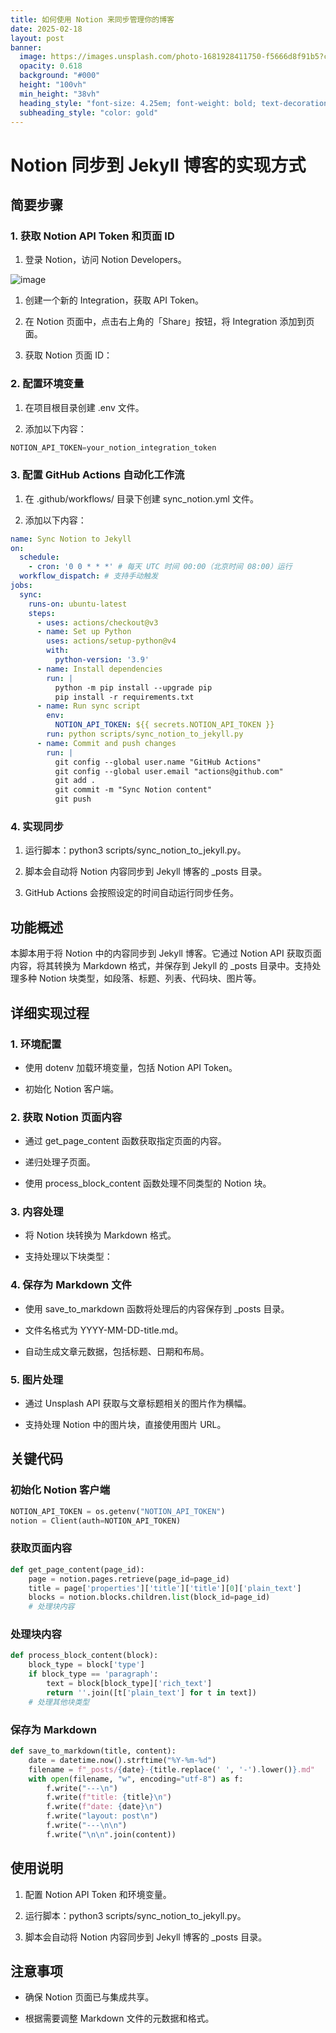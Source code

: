 ```yaml
---
title: 如何使用 Notion 来同步管理你的博客
date: 2025-02-18
layout: post
banner:
  image: https://images.unsplash.com/photo-1681928411750-f5666d8f91b5?crop=entropy&cs=tinysrgb&fit=max&fm=jpg&ixid=M3w2OTIwMzJ8MHwxfHJhbmRvbXx8fHx8fHx8fDE3Mzk4ODIxNDZ8&ixlib=rb-4.0.3&q=80&w=1080
  opacity: 0.618
  background: "#000"
  height: "100vh"
  min_height: "38vh"
  heading_style: "font-size: 4.25em; font-weight: bold; text-decoration: underline"
  subheading_style: "color: gold"
---
```


# Notion 同步到 Jekyll 博客的实现方式

## 简要步骤

### 1. 获取 Notion API Token 和页面 ID

1. 登录 Notion，访问 Notion Developers。

![image](https://prod-files-secure.s3.us-west-2.amazonaws.com/a7a0cc5a-89b9-4cda-8686-1fba0ca52f40/d19c1afe-dea5-4312-9333-786b0ba83054/image.png?X-Amz-Algorithm=AWS4-HMAC-SHA256&X-Amz-Content-Sha256=UNSIGNED-PAYLOAD&X-Amz-Credential=ASIAZI2LB466VR4QYP4F%2F20250218%2Fus-west-2%2Fs3%2Faws4_request&X-Amz-Date=20250218T123546Z&X-Amz-Expires=3600&X-Amz-Security-Token=IQoJb3JpZ2luX2VjEGUaCXVzLXdlc3QtMiJGMEQCIAzZ7Pb%2BeMD23NIpAm63cH8V3xqXE8AAc%2FBaKc5Bdu04AiBX4k9vvVR38LBB0gwqtRLUEDfTEvA%2F4%2ByjRC6SQMaIzSqIBAiO%2F%2F%2F%2F%2F%2F%2F%2F%2F%2F8BEAAaDDYzNzQyMzE4MzgwNSIMJkqiaSTB6PB6TxHmKtwDfODb%2BYgz2KM8iGDHKM09CeiubKUoU%2FhtsNoqBN8IHA2vVxVjOW3YRHjaVgy%2Fe6ccuj4QTeD%2FRoOQVXkrpyVj9wieZIkRNjaAzViUM3LNOf7x6vF9k8NZscfrXvocnE%2B%2BYMcIh%2FQjU2cWKNFdqrEh8S9M6QqLSKpwyJX3NmoRHDSRJiyH59zpEdTUMlZGriOOhM4XEe6Sf%2FuS5T1US%2By2%2BqRKlpZeX96BO%2FrolOAt2%2BgQg8q2r%2BzSiyd1K5bSwwRfmXOjJouUddmQNY3pRkWgxmTSzUBnYN3VLQCdzLQnicVJ1QvOUyaFPSVQ0Y%2FR3nNDWWDpLqM%2FE8eDMB4%2FEwK7AWncrj6ckB%2FOhaM2PZsJb8OXgvscOBQzyWautSuWFGQ08yq7LFl%2BWK1SgQRZD0ZJPzg3vwbksKvdS%2FOzknlzY57fpWHGsbA5Wv1ZLSbf23afGjgr82Y%2F1A90neZDlKqpUlj0TDhf9Ch9fLGTckU6MWj9gdkRmvy4VbrkLbqLTr4w7sgKlCwnLVaC1bb3Fe35wF9IbVUliTzpFdm%2BOkxWwlh6o1Zwg1ka2jZbHJFfOtD%2FTEhLVlNnkrDodsdEEB0xjWD9zICvHgkZ%2BrQ6OUpoG64q6eMlmvCXCp9%2BzbYwwvfRvQY6pgEuiJcpwmIlw%2FmB53w2WKQYJ5FBDLz6TAG2HvhVCVOoMuzd3H8aCbRO%2FTZwg7WH4RxNZ%2Bc5FHLc59%2BzUie9jYTZiSnxaiYqDl8LofZKAvH%2B2y6SEy6%2Fzy6UY2FJWj3vSn%2B%2BFCbmhUzwyiSHckHJggTZYUHbE1jRcKU84TgfJrsEA0%2BRZwcxV5zCmYv0QVcxUs1OLvuoPjr5LIusDA2mAUkpl8RiF1Ov&X-Amz-Signature=01094849a315fac3f8d7f21d07158b9530c7093106e2d2424d95e659c65365f9&X-Amz-SignedHeaders=host&x-id=GetObject)

1. 创建一个新的 Integration，获取 API Token。

1. 在 Notion 页面中，点击右上角的「Share」按钮，将 Integration 添加到页面。

1. 获取 Notion 页面 ID：


### 2. 配置环境变量

1. 在项目根目录创建 .env 文件。

1. 添加以下内容：

```javascript
NOTION_API_TOKEN=your_notion_integration_token
```

### 3. 配置 GitHub Actions 自动化工作流

1. 在 .github/workflows/ 目录下创建 sync_notion.yml 文件。

1. 添加以下内容：

```yaml
name: Sync Notion to Jekyll
on:
  schedule:
    - cron: '0 0 * * *' # 每天 UTC 时间 00:00（北京时间 08:00）运行
  workflow_dispatch: # 支持手动触发
jobs:
  sync:
    runs-on: ubuntu-latest
    steps:
      - uses: actions/checkout@v3
      - name: Set up Python
        uses: actions/setup-python@v4
        with:
          python-version: '3.9'
      - name: Install dependencies
        run: |
          python -m pip install --upgrade pip
          pip install -r requirements.txt
      - name: Run sync script
        env:
          NOTION_API_TOKEN: ${{ secrets.NOTION_API_TOKEN }}
        run: python scripts/sync_notion_to_jekyll.py
      - name: Commit and push changes
        run: |
          git config --global user.name "GitHub Actions"
          git config --global user.email "actions@github.com"
          git add .
          git commit -m "Sync Notion content"
          git push
```

### 4. 实现同步

1. 运行脚本：python3 scripts/sync_notion_to_jekyll.py。

1. 脚本会自动将 Notion 内容同步到 Jekyll 博客的 _posts 目录。

1. GitHub Actions 会按照设定的时间自动运行同步任务。

## 功能概述

本脚本用于将 Notion 中的内容同步到 Jekyll 博客。它通过 Notion API 获取页面内容，将其转换为 Markdown 格式，并保存到 Jekyll 的 _posts 目录中。支持处理多种 Notion 块类型，如段落、标题、列表、代码块、图片等。

## 详细实现过程

### 1. 环境配置

- 使用 dotenv 加载环境变量，包括 Notion API Token。

- 初始化 Notion 客户端。

### 2. 获取 Notion 页面内容

- 通过 get_page_content 函数获取指定页面的内容。

- 递归处理子页面。

- 使用 process_block_content 函数处理不同类型的 Notion 块。

### 3. 内容处理

- 将 Notion 块转换为 Markdown 格式。

- 支持处理以下块类型：


### 4. 保存为 Markdown 文件

- 使用 save_to_markdown 函数将处理后的内容保存到 _posts 目录。

- 文件名格式为 YYYY-MM-DD-title.md。

- 自动生成文章元数据，包括标题、日期和布局。

### 5. 图片处理

- 通过 Unsplash API 获取与文章标题相关的图片作为横幅。

- 支持处理 Notion 中的图片块，直接使用图片 URL。

## 关键代码

### 初始化 Notion 客户端

```python
NOTION_API_TOKEN = os.getenv("NOTION_API_TOKEN")
notion = Client(auth=NOTION_API_TOKEN)
```

### 获取页面内容

```python
def get_page_content(page_id):
    page = notion.pages.retrieve(page_id=page_id)
    title = page['properties']['title']['title'][0]['plain_text']
    blocks = notion.blocks.children.list(block_id=page_id)
    # 处理块内容
```

### 处理块内容

```python
def process_block_content(block):
    block_type = block['type']
    if block_type == 'paragraph':
        text = block[block_type]['rich_text']
        return ''.join([t['plain_text'] for t in text])
    # 处理其他块类型
```

### 保存为 Markdown

```python
def save_to_markdown(title, content):
    date = datetime.now().strftime("%Y-%m-%d")
    filename = f"_posts/{date}-{title.replace(' ', '-').lower()}.md"
    with open(filename, "w", encoding="utf-8") as f:
        f.write("---\n")
        f.write(f"title: {title}\n")
        f.write(f"date: {date}\n")
        f.write("layout: post\n")
        f.write("---\n\n")
        f.write("\n\n".join(content))
```

## 使用说明

1. 配置 Notion API Token 和环境变量。

1. 运行脚本：python3 scripts/sync_notion_to_jekyll.py。

1. 脚本会自动将 Notion 内容同步到 Jekyll 博客的 _posts 目录。

## 注意事项

- 确保 Notion 页面已与集成共享。

- 根据需要调整 Markdown 文件的元数据和格式。